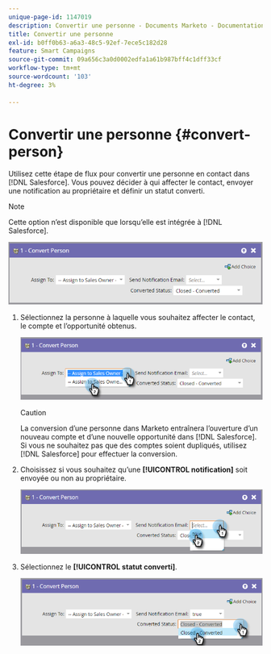 ```yaml
---
unique-page-id: 1147019
description: Convertir une personne - Documents Marketo - Documentation du produit
title: Convertir une personne
exl-id: b0ff0b63-a6a3-48c5-92ef-7ece5c182d28
feature: Smart Campaigns
source-git-commit: 09a656c3a0d0002edfa1a61b987bff4c1dff33cf
workflow-type: tm+mt
source-wordcount: '103'
ht-degree: 3%

---
```


# Convertir une personne {#convert-person}

Utilisez cette étape de flux pour convertir une personne en contact dans [!DNL Salesforce]. Vous pouvez décider à qui affecter le contact, envoyer une notification au propriétaire et définir un statut converti.

>[!NOTE]
>
>Cette option n’est disponible que lorsqu’elle est intégrée à [!DNL Salesforce].

![](assets/convert-person-1.png)

1. Sélectionnez la personne à laquelle vous souhaitez affecter le contact, le compte et l’opportunité obtenus.

   ![](assets/convert-person-2.png)

   >[!CAUTION]
   >
   >La conversion d’une personne dans Marketo entraînera l’ouverture d’un nouveau compte et d’une nouvelle opportunité dans [!DNL Salesforce]. Si vous ne souhaitez pas que des comptes soient dupliqués, utilisez [!DNL Salesforce] pour effectuer la conversion.

1. Choisissez si vous souhaitez qu’une **[!UICONTROL notification]** soit envoyée ou non au propriétaire.

   ![](assets/convert-person-3.png)

1. Sélectionnez le **[!UICONTROL statut converti]**.

   ![](assets/convert-person-4.png)
